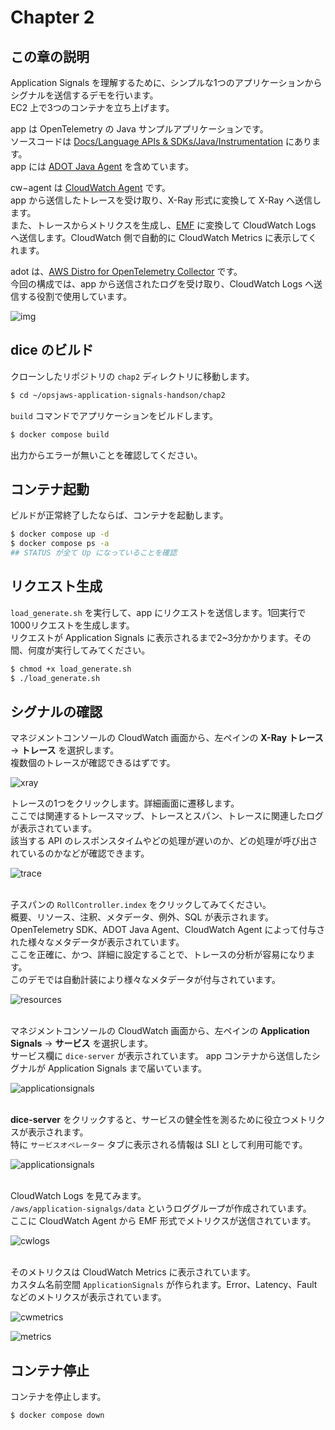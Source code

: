 # Chapter 2

## この章の説明

Application Signals を理解するために、シンプルな1つのアプリケーションからシグナルを送信するデモを行います。  
EC2 上で3つのコンテナを立ち上げます。  

app は OpenTelemetry の Java サンプルアプリケーションです。  
ソースコードは [Docs/Language APIs & SDKs/Java/Instrumentation](https://opentelemetry.io/docs/languages/java/instrumentation/) にあります。  
app には [ADOT Java Agent](https://github.com/aws-observability/aws-otel-java-instrumentation/releases) を含めています。  

cw−agent は [CloudWatch Agent](https://gallery.ecr.aws/cloudwatch-agent/cloudwatch-agent) です。  
app から送信したトレースを受け取り、X-Ray 形式に変換して X-Ray へ送信します。  
また、トレースからメトリクスを生成し、[EMF](https://docs.aws.amazon.com/ja_jp/AmazonCloudWatch/latest/monitoring/CloudWatch_Embedded_Metric_Format_Specification.html)  に変換して CloudWatch Logs へ送信します。CloudWatch 側で自動的に CloudWatch Metrics に表示してくれます。    

adot は、[AWS Distro for OpenTelemetry Collector](https://aws-otel.github.io/docs/introduction) です。  
今回の構成では、app から送信されたログを受け取り、CloudWatch Logs へ送信する役割で使用しています。  

![img](./imgs/chap2_diagram.drawio.png)


## dice のビルド

クローンしたリポジトリの `chap2` ディレクトリに移動します。  
```bash
$ cd ~/opsjaws-application-signals-handson/chap2
```

`build` コマンドでアプリケーションをビルドします。  

```bash
$ docker compose build
```

出力からエラーが無いことを確認してください。  

## コンテナ起動

ビルドが正常終了したならば、コンテナを起動します。  

```bash
$ docker compose up -d
$ docker compose ps -a
## STATUS が全て Up になっていることを確認
```

## リクエスト生成

`load_generate.sh` を実行して、app にリクエストを送信します。1回実行で1000リクエストを生成します。  
リクエストが Application Signals に表示されるまで2~3分かかります。その間、何度が実行してみてください。  

```bash
$ chmod +x load_generate.sh 
$ ./load_generate.sh
```

## シグナルの確認

マネジメントコンソールの CloudWatch 画面から、左ペインの **X-Ray トレース** → **トレース** を選択します。  
複数個のトレースが確認できるはずです。  

![xray](./imgs/chap2_xray.png)

トレースの1つをクリックします。詳細画面に遷移します。  
ここでは関連するトレースマップ、トレースとスパン、トレースに関連したログが表示されています。  
該当する API のレスポンスタイムやどの処理が遅いのか、どの処理が呼び出されているのかなどが確認できます。  

![trace](./imgs/chap2_xray_trace.png)  
<br />

子スパンの `RollController.index` をクリックしてみてください。  
概要、リソース、注釈、メタデータ、例外、SQL が表示されます。  
OpenTelemetry SDK、ADOT Java Agent、CloudWatch Agent によって付与された様々なメタデータが表示されています。  
ここを正確に、かつ、詳細に設定することで、トレースの分析が容易になります。  
このデモでは自動計装により様々なメタデータが付与されています。  

![resources](./imgs/chap2_xray_resources.png)  
<br />

マネジメントコンソールの CloudWatch 画面から、左ペインの **Application Signals** → **サービス** を選択します。  
サービス欄に `dice-server` が表示されています。 app コンテナから送信したシグナルが Application Signals まで届いています。  

![applicationsignals](./imgs/chap2_app.png)  
<br />

**dice-server** をクリックすると、サービスの健全性を測るために役立つメトリクスが表示されます。  
特に `サービスオペレーター` タブに表示される情報は SLI として利用可能です。  

![applicationsignals](./imgs/chap2_service.png)  
<br />

CloudWatch Logs を見てみます。  
`/aws/application-signalgs/data` というロググループが作成されています。  
ここに CloudWatch Agent から EMF 形式でメトリクスが送信されています。  

![cwlogs](./imgs/chap2_cwlogs.png)  
<br />

そのメトリクスは CloudWatch Metrics に表示されています。  
カスタム名前空間 `ApplicationSignals` が作られます。Error、Latency、Fault などのメトリクスが表示されています。  

![cwmetrics](./imgs/chap2_cwmetrics.png)  

![metrics](./imgs/chap2_metrices.png)  



## コンテナ停止

コンテナを停止します。  

```bash
$ docker compose down
```



